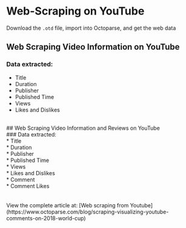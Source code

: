 # Web-Scraping on YouTube
Download the `.otd` file, import into Octoparse, and get the web data
## Web Scraping Video Information on YouTube<br>
### Data extracted: <br>
 * Title<br> 
 * Duration<br>
 * Publisher<br>
 * Published Time<br>
 * Views<br>
 * Likes and Dislikes<br>
<br>
## Web Scraping Video Information and Reviews on YouTube<br>
### Data extracted: <br>
 * Title <br> 
 * Duration <br>
 * Publisher <br>
 * Published Time <br>
 * Views <br>
 * Likes and Dislikes <br>
 * Comment <br>
 * Comment Likes <br>
<br><br>View the complete article at: [Web scraping from Youtube](https://www.octoparse.com/blog/scraping-visualizing-youtube-comments-on-2018-world-cup)
